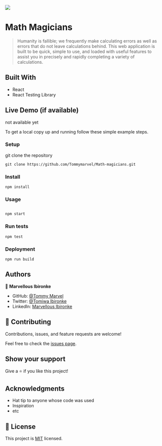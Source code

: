 ![](https://img.shields.io/badge/Microverse-blueviolet)

# Math Magicians

> Humanity is fallible; we frequently make calculating errors as well as errors that do not leave calculations behind. This web application is built to be quick, simple to use, and loaded with useful features to assist you in precisely and rapidly completing a variety of calculations.

## Built With

- React
- React Testing Library

## Live Demo (if available)

not available yet

To get a local copy up and running follow these simple example steps.

### Setup

git clone the repository

```
git clone https://github.com/Tommymarvel/Math-magicians.git
```

### Install

```
npm install
```

### Usage

```

npm start
```

### Run tests

```
npm test
```

### Deployment

```
npm run build
```

## Authors

👤 **Marvellous Ibironke**

-  GitHub: [@Tommy Marvel](https://github.com/Tommymarvel)
- Twitter: [@Tomiwa Ibironke](https://twitter.com/tomiwa_ibironke)
- LinkedIn: [Marvellous Ibironke](https://www.linkedin.com/in/marvellous-ibironke-54026b231/)
  
## 🤝 Contributing

Contributions, issues, and feature requests are welcome!

Feel free to check the [issues page](https://github.com/fullstop125/math-magicians/issues/).

## Show your support

Give a ⭐️ if you like this project!

## Acknowledgments

- Hat tip to anyone whose code was used
- Inspiration
- etc

## 📝 License

This project is [MIT](https://choosealicense.com/licenses/mit/) licensed.
